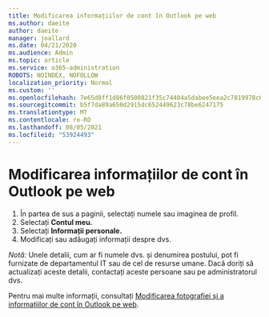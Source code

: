 ```yaml
---
title: Modificarea informațiilor de cont în Outlook pe web
ms.author: daeite
author: daeite
manager: joallard
ms.date: 04/21/2020
ms.audience: Admin
ms.topic: article
ms.service: o365-administration
ROBOTS: NOINDEX, NOFOLLOW
localization_priority: Normal
ms.custom: ''
ms.openlocfilehash: 7e65d8ff1d86f0500821f35c74404a5dabee5eea2c7819978c6742355ba13000
ms.sourcegitcommit: b5f7da89a650d2915dc652449623c78be6247175
ms.translationtype: MT
ms.contentlocale: ro-RO
ms.lasthandoff: 08/05/2021
ms.locfileid: "53924493"
---
```

# <a name="change-account-information-in-outlook-on-the-web"></a>Modificarea informațiilor de cont în Outlook pe web

1. În partea de sus a paginii, selectați numele sau imaginea de profil.
1. Selectați **Contul meu.**
1. Selectați **Informații personale.**
1. Modificați sau adăugați informații despre dvs.

*Notă:* Unele detalii, cum ar fi numele dvs. și denumirea postului, pot fi furnizate de departamentul IT sau de cel de resurse umane. Dacă doriți să actualizați aceste detalii, contactați aceste persoane sau pe administratorul dvs.

Pentru mai multe informații, consultați [Modificarea fotografiei și a informațiilor de cont în Outlook pe web](https://support.office.com/article/b2dbb289-851d-4bed-93c3-3e136f5659ec).